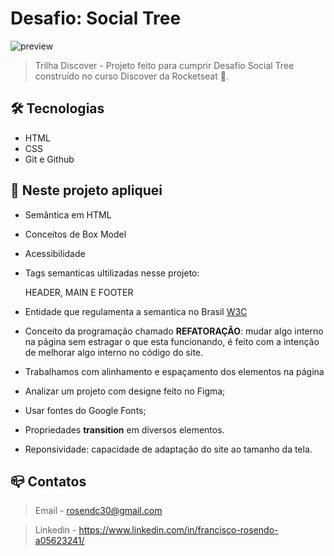 # Desafio: Social Tree

![preview](./.github/preview.jpg)

> Trilha Discover - Projeto feito para cumprir Desafio Social Tree construído no curso Discover da Rocketseat :rocket:.

## :hammer_and_wrench: Tecnologias

- HTML
- CSS
- Git e Github


## :nut_and_bolt: Neste projeto apliquei

- Semântica em HTML
- Conceitos de Box Model
- Acessibilidade
- Tags semanticas ultilizadas nesse projeto: 

     HEADER, MAIN E FOOTER

- Entidade que regulamenta a semantica no Brasil [W3C](https://www.w3c.br/Padroes/WebSemantica)
- Conceito da programação chamado <b>REFATORAÇÃO</b>: mudar algo interno na página sem estragar o que esta funcionando, é feito com a intenção de melhorar algo interno no código do site.

- Trabalhamos com alinhamento e espaçamento dos elementos na página

- Analizar um projeto com designe feito no Figma;
- Usar fontes do Google Fonts;
- Propriedades  <strong>transition</strong> em diversos elementos.
- Reponsividade: capacidade de adaptação do site ao tamanho da tela.

## :mailbox_closed: Contatos

> Email - rosendc30@gmail.com

> Linkedin - https://www.linkedin.com/in/francisco-rosendo-a05623241/